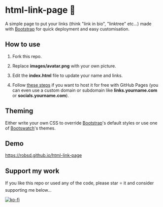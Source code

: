# html-link-page 🔗

A simple page to put your links (think "link in bio", "linktree" etc...) made with [Bootstrap](https://getbootstrap.com) for quick deployment and easy customisation.

## How to use

1. Fork this repo.

2. Replace **images/avatar.png** with your own picture.

3. Edit the **index.html** file to update your name and links.

4. Follow [these steps](https://docs.github.com/en/pages/quickstart) if you want to host it for free with GitHub Pages (you can even use a custom domain or subdomain like **links.yourname.com** or **socials.yourname.com**).

## Theming

Either write your own CSS to override [Bootstrap](https://getbootstrap.com)'s default styles or use one of [Bootswatch](https://bootswatch.com)'s themes.

## Demo

https://robsd.github.io/html-link-page

## Support my work

If you like this repo or used any of the code, please star ⭐ it and consider supporting me below...

[![ko-fi](https://ko-fi.com/img/githubbutton_sm.svg)](https://ko-fi.com/F1F34TIDQ)